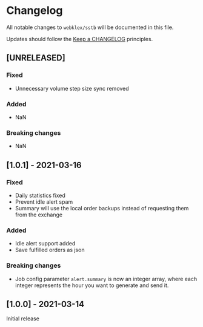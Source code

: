 # Changelog

All notable changes to `webklex/sstb` will be documented in this file.

Updates should follow the [Keep a CHANGELOG](http://keepachangelog.com/) principles.

## [UNRELEASED]
### Fixed
- Unnecessary volume step size sync removed

### Added
- NaN

### Breaking changes
- NaN

## [1.0.1] - 2021-03-16
### Fixed
- Daily statistics fixed
- Prevent idle alert spam
- Summary will use the local order backups instead of requesting them from the exchange 

### Added
- Idle alert support added
- Save fulfilled orders as json

### Breaking changes
- Job config parameter `alert.summary` is now an integer array, where each integer represents the 
hour you want to generate and send it.

## [1.0.0] - 2021-03-14
Initial release